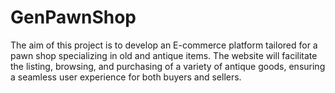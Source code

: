 # GenPawnShop
The aim of this project is to develop an E-commerce platform tailored for a pawn shop specializing in old and antique items. The website will facilitate the listing, browsing, and purchasing of a variety of antique goods, ensuring a seamless user experience for both buyers and sellers.
